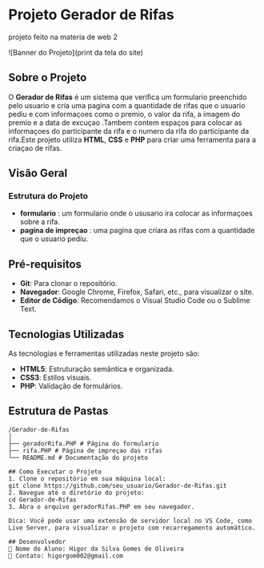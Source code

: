# Projeto Gerador de Rifas

projeto feito na materia de web 2

![Banner do
Projeto](print da tela do site)

## Sobre o Projeto

O **Gerador de Rifas** é um sistema que verifica um formulario preenchido pelo usuario e cria uma pagina com a quantidade de rifas que o usuario pediu e com informaçoes como o premio, o valor da rifa, a imagem do premio e a data de excuçao .Tambem contem espaços para colocar as informaçoes do participante da rifa e o numero da rifa do participante da rifa.Este projeto utiliza **HTML**, **CSS** e **PHP** para criar uma ferramenta para a criaçao de rifas.

## Visão Geral

### Estrutura do Projeto

- **formulario** : um formulario onde o ususario ira colocar as informaçoes sobre a rifa. 
- **pagina de impreçao** : uma pagina que criara as rifas com a quantidade que o usuario pediu.

## Pré-requisitos

- **Git**: Para clonar o repositório.
- **Navegador**: Google Chrome, Firefox, Safari, etc., para visualizar
  o site.
- **Editor de Código**: Recomendamos o Visual Studio Code ou o Sublime
  Text.

## Tecnologias Utilizadas

As tecnologias e ferramentas utilizadas neste projeto são:

- **HTML5**: Estruturação semântica e organizada.
- **CSS3**: Estilos visuais.
- **PHP**: Validação de formulários.



## Estrutura de Pastas

```plaintext
/Gerador-de-Rifas
│
├── geradorRifa.PHP # Página do formulario 
├── rifa.PHP # Página de impreçao das rifas
└── README.md # Documentação do projeto

## Como Executar o Projeto
1. Clone o repositório em sua máquina local:
git clone https://github.com/seu_usuario/Gerador-de-Rifas.git
2. Navegue até o diretório do projeto:
cd Gerador-de-Rifas
3. Abra o arquivo geradorRifas.PHP em seu navegador.

Dica: Você pode usar uma extensão de servidor local no VS Code, como
Live Server, para visualizar o projeto com recarregamento automático.

## Desenvolvedor
 Nome do Aluno: Higor da Silva Gomes de Oliveira 
 Contato: higorgom002@gmail.com
```
